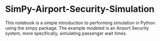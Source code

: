 # SimPy-Airport-Security-Simulation
This notebook is a simple introduction to performing simulation in Python using the simpy package. The example modeled is an Airport Security system, more specifically, simulating passenger wait times.
